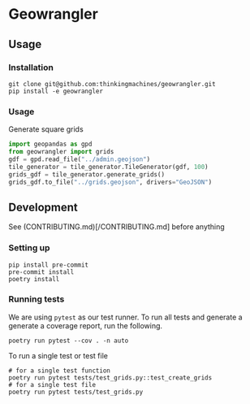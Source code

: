 # Geowrangler

## Usage

### Installation

```
git clone git@github.com:thinkingmachines/geowrangler.git
pip install -e geowrangler
```

### Usage

Generate square grids

```python
import geopandas as gpd
from geowrangler import grids
gdf = gpd.read_file("../admin.geojson")
tile_generator = tile_generator.TileGenerator(gdf, 100)
grids_gdf = tile_generator.generate_grids()
grids_gdf.to_file("../grids.geojson", drivers="GeoJSON")
```

## Development

See (CONTRIBUTING.md)[/CONTRIBUTING.md] before anything

### Setting up

```
pip install pre-commit
pre-commit install
poetry install
```

### Running tests

We are using `pytest` as our test runner. To run all tests and generate a generate a coverage report, run the following.

```
poetry run pytest --cov . -n auto
```

To run a single test or test file

```
# for a single test function
poetry run pytest tests/test_grids.py::test_create_grids
# for a single test file
poetry run pytest tests/test_grids.py
```
